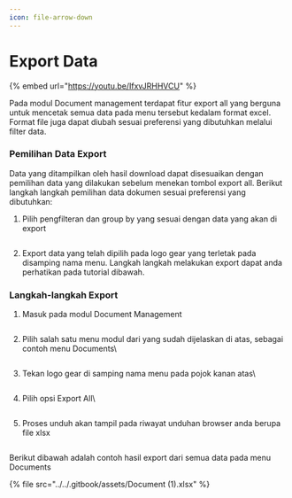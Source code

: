 ```yaml
---
icon: file-arrow-down
---
```


# Export Data

{% embed url="https://youtu.be/IfxvJRHHVCU" %}

Pada modul Document management terdapat fitur export all yang berguna untuk mencetak semua data pada menu tersebut kedalam format excel. Format file juga dapat diubah sesuai preferensi yang dibutuhkan melalui filter data.

### Pemilihan Data Export <a href="#pemilihan-data-export" id="pemilihan-data-export"></a>

Data yang ditampilkan oleh hasil download dapat disesuaikan dengan pemilihan data yang dilakukan sebelum menekan tombol export all. Berikut langkah langkah pemilihan data dokumen sesuai preferensi yang dibutuhkan:

1.  Pilih pengfilteran dan group by yang sesuai dengan data yang akan di export



    <figure><img src="https://document-management-system-1.gitbook.io/document-management-system/~gitbook/image?url=https%3A%2F%2F1011768869-files.gitbook.io%2F%7E%2Ffiles%2Fv0%2Fb%2Fgitbook-x-prod.appspot.com%2Fo%2Fspaces%252FLEturytqtHGPsYdglHaB%252Fuploads%252FFehrfATPYxX0DWlvIVWA%252Fimage.png%3Falt%3Dmedia%26token%3D658b1067-b4d0-470b-8c0c-ed4b225d3fb6&#x26;width=768&#x26;dpr=4&#x26;quality=100&#x26;sign=3c699872&#x26;sv=2" alt=""><figcaption></figcaption></figure>
2. Export data yang telah dipilih pada logo gear yang terletak pada disamping nama menu. Langkah langkah melakukan export dapat anda perhatikan pada tutorial dibawah.

### Langkah-langkah Export <a href="#langkah-langkah-export" id="langkah-langkah-export"></a>

1.  Masuk pada modul Document Management





    <figure><img src="https://document-management-system-1.gitbook.io/document-management-system/~gitbook/image?url=https%3A%2F%2F1011768869-files.gitbook.io%2F%7E%2Ffiles%2Fv0%2Fb%2Fgitbook-x-prod.appspot.com%2Fo%2Fspaces%252FLEturytqtHGPsYdglHaB%252Fuploads%252F4D3r6YoUguFONcJ7Y81u%252Fimage.png%3Falt%3Dmedia%26token%3D8524f423-356b-4cd6-910e-de47e1897ed3&#x26;width=768&#x26;dpr=4&#x26;quality=100&#x26;sign=7148222&#x26;sv=2" alt=""><figcaption></figcaption></figure>
2.  Pilih salah satu menu modul dari yang sudah dijelaskan di atas, sebagai contoh menu Documents\


    <figure><img src="https://document-management-system-1.gitbook.io/document-management-system/~gitbook/image?url=https%3A%2F%2F1011768869-files.gitbook.io%2F%7E%2Ffiles%2Fv0%2Fb%2Fgitbook-x-prod.appspot.com%2Fo%2Fspaces%252FLEturytqtHGPsYdglHaB%252Fuploads%252FjB3vnvlmBfYqiEJZRjtb%252Fimage.png%3Falt%3Dmedia%26token%3D6fdc0f8e-b456-4787-9f59-9fdf2de069bb&#x26;width=768&#x26;dpr=4&#x26;quality=100&#x26;sign=6c3990ad&#x26;sv=2" alt=""><figcaption></figcaption></figure>
3.  Tekan logo gear di samping nama menu pada pojok kanan atas\


    <figure><img src="https://document-management-system-1.gitbook.io/document-management-system/~gitbook/image?url=https%3A%2F%2F1011768869-files.gitbook.io%2F%7E%2Ffiles%2Fv0%2Fb%2Fgitbook-x-prod.appspot.com%2Fo%2Fspaces%252FLEturytqtHGPsYdglHaB%252Fuploads%252FklxnkC5xNAPjAe7IMfOK%252FDesain%2520tanpa%2520judul%2520%2810%29.png%3Falt%3Dmedia%26token%3D3f25404d-556b-4120-aa2a-59c207442dbc&#x26;width=768&#x26;dpr=4&#x26;quality=100&#x26;sign=fba66df3&#x26;sv=2" alt=""><figcaption></figcaption></figure>
4.  Pilih opsi Export All\


    <figure><img src="https://document-management-system-1.gitbook.io/document-management-system/~gitbook/image?url=https%3A%2F%2F1011768869-files.gitbook.io%2F%7E%2Ffiles%2Fv0%2Fb%2Fgitbook-x-prod.appspot.com%2Fo%2Fspaces%252FLEturytqtHGPsYdglHaB%252Fuploads%252FVT4VUByWE09SujjWYEyK%252FDesain%2520tanpa%2520judul%2520%2811%29.png%3Falt%3Dmedia%26token%3D456d7258-b0e5-4814-bb30-fbb036d47148&#x26;width=768&#x26;dpr=4&#x26;quality=100&#x26;sign=4642b255&#x26;sv=2" alt=""><figcaption></figcaption></figure>
5.  Proses unduh akan tampil pada riwayat unduhan browser anda berupa file xlsx

    <figure><img src="https://document-management-system-1.gitbook.io/document-management-system/~gitbook/image?url=https%3A%2F%2F1011768869-files.gitbook.io%2F%7E%2Ffiles%2Fv0%2Fb%2Fgitbook-x-prod.appspot.com%2Fo%2Fspaces%252FLEturytqtHGPsYdglHaB%252Fuploads%252FweU0R7BYrsf6QoLU9Xqy%252Fimage.png%3Falt%3Dmedia%26token%3D0350c31f-a01c-4420-8d27-8e8f63f20743&#x26;width=768&#x26;dpr=4&#x26;quality=100&#x26;sign=bba205c1&#x26;sv=2" alt=""><figcaption></figcaption></figure>

Berikut dibawah adalah contoh hasil export dari semua data pada menu Documents

{% file src="../../.gitbook/assets/Document (1).xlsx" %}
